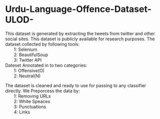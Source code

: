 # Urdu-Language-Offence-Dataset-ULOD-
This dataset is generated by extracting the tweets from twitter and other social sites. This dataset is publicly available for research purposes.
The dataset collected by following tools:<br/>
 &nbsp;&nbsp;&nbsp;&nbsp;&nbsp;&nbsp; 1: Selenium<br/>
 &nbsp;&nbsp;&nbsp;&nbsp;&nbsp;&nbsp; 2: BeautifulSoup<br/>
 &nbsp;&nbsp;&nbsp;&nbsp;&nbsp;&nbsp; 3: Twitter API<br/>
Dateset Annotated in to  two categories:<br/>
 &nbsp;&nbsp;&nbsp;&nbsp;&nbsp;&nbsp; 1: Offensive(O)<br/>
 &nbsp;&nbsp;&nbsp;&nbsp;&nbsp;&nbsp; 2: Neutral(N)<br/>

The dataset is cleaned and ready to use for passing to any classifier directly. We Preporcess the data by:<br/>
&nbsp;&nbsp;&nbsp;&nbsp;&nbsp;&nbsp;  1: Removing URLs<br/>
&nbsp;&nbsp;&nbsp;&nbsp;&nbsp;&nbsp;  2: White Speaces<br/>
 &nbsp;&nbsp;&nbsp;&nbsp;&nbsp;&nbsp; 3: Punctuations<br/>
 &nbsp;&nbsp;&nbsp;&nbsp;&nbsp;&nbsp; 4: Links<br/>
  
